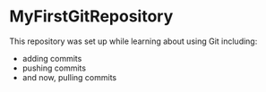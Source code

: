 # MyFirstGitRepository

This repository was set up while learning about using Git including:
- adding commits
- pushing commits
- and now, pulling commits
